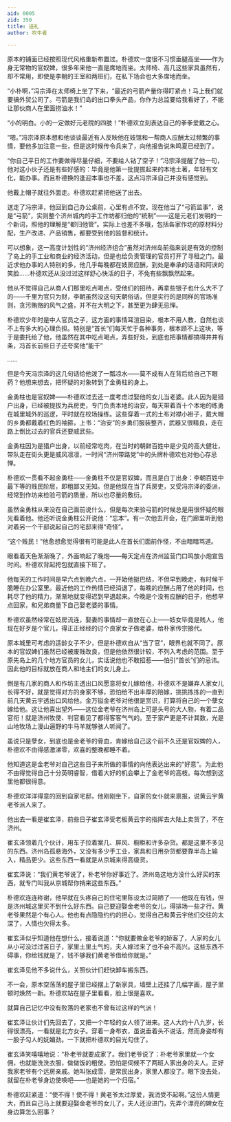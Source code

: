 ```yaml
---
aid: 0005
zid: 350
title: 送礼
author: 吹牛者

---
```




  原本的铺面已经按照现代风格重新布置过。朴德欢一度很不习惯垂腿高坐——作为身无常物的官奴婢，很多年来他一直是席地而坐。太师椅、高几这些家具虽然有，却不常用，即使是李朝的王室和两班们，在私下场合也大多席地而坐。

  “小朴啊，”冯宗泽在太师椅上坐了下来，“最近的弓箭产量你得盯紧点！马上我们就要搞外贸公司了。弓箭是我们岛的出口拳头产品，你作为总监要给我看好了，不能让那伙商人在里面捞油水！”

  “小的明白。小的一定做好元老院的四肢！”朴德欢立刻表达自己的拳拳爱戴之心。

  “嗯。”冯宗泽原本想和他谈谈最近有人反映他在妓馆和一帮商人应酬太过频繁的事情，要他多加注意一些，但是这时候传令兵来了，向他报告说朱鸣夏已经到了。

  “你自己平日的工作要做得尽量仔细，不要给人钻了空子！”冯宗泽提醒了他一句，他对这小伙子还是有些好感的：毕竟是他第一批提拔起来的本地土著，年轻有文化，能办事。而且朴德换的逢迎本事也不差，这点冯宗泽自己并没有感觉到。

  他戴上帽子就往外面走。朴德欢赶紧把他送了出去。

  送走了冯宗泽，他回到自己办公桌前，心里有点不安。现在他当了“弓箭监事”，说是“弓箭”，实则整个济州城内的手工作坊都归他的“统制”——这是元老们发明的一个新词，照他的理解是“都归他管”。实际上也差不多哦，包括各家作坊的原材料分配，生产改进、产品销售，都要受到他的监督和统计。

  可以想象，这一高度计划性的“济州经济组合”虽然对济州岛前指来说是有效的控制了岛上的手工业和商业的经济活动，但是也给负责管理的官员打开了寻租之门。最近求他办事的人特别的多，他几乎每晚都在妓房应酬，到处是奉承的话语和阿谀的笑脸……朴德欢还从没过过这样舒心快活的日子，不免有些飘飘然起来。

  他从不觉得自己从商人们那里吃点喝点，受他们的招待，再拿些银子也什么大不了的——千里为官只为财，李朝虽然没这句天朝俗话，但是实行的是同样的官场准则，贪污贿赂的风气之盛，并不在大明之下，甚至更为肆无忌惮。

  朴德欢少年时是中人官员之子，这方面的事情耳渲目染，根本不用人教，自然也谈不上有多大的心理负担。特别是“首长”们每天忙于各种事务，根本顾不上这块，等于是委托给了他，他虽然在其中吃点喝点，弄些好处，到底也把事情都搞得井井有条，冯首长前些日子还夸奖他“能干”

  ……

  但是今天冯宗泽的这几句话给他泼了一瓢凉水——莫不成有人在背后给自己下眼药？他想来想去，把怀疑的对象转到了金勇柱的身上。

  金勇柱也是官奴婢——朴德欢过去还一度考虑过娶他的女儿当老婆。此人因为是猎户出身，已经被提拔为兵房吏，专门负责本地的治安，每天带着百十个本地的练勇在城里城外的巡逻，平时就在校场操练。这些穿着一式的土布对襟小褂子，戴大帽的乡勇都戴着红色的袖箍，上书：“治安”的乡勇们服装整齐，武器又很精良，走在路上倒比过去的官兵还要威武些。

  金勇柱因为是猎户出身，以前经常吃肉，在当时的朝鲜百姓中是少见的高大健壮，带队走在街头更是威风凛凛，一时间“济州带路党”中的头牌朴德欢也对他心存忌惮。

  朴德欢一贯看不起金勇柱——金勇柱不仅是官奴婢，而且是白丁出身：李朝百姓中最下等的贱民阶层，即粗鄙又无知。但是他现在当了兵房吏，又受冯宗泽的委派，经常到作坊来检验弓箭的质量，所以也尽量的敷衍。

  虽然金勇柱从来没在自己面前说什么，但是每次来验弓箭的时候总是用很怀疑的眼光看着他。他还听说金勇柱公开说他：“忘本”。有一次他去开会，在门廊里听到他对着另一个干部说起自己的宅邸来得“奇怪”。

  “这个贱民！”他愈想愈觉得很有可能是此人在首长们面前作怪，不由暗暗骂道。

  眼看着天色渐渐晚了，外面响起了晚炮——每天定点在济州监营门口鸣放小炮宣告时间。朴德欢背起挎包就直接下班了。

  他每天的工作时间是早六点到晚六点，一开始他挺巴结，不但早到晚走，有时候干脆睡在办公室里。最近他的工作热情已经消退了，每晚的应酬占用了他的时间，也耗尽了他的精力，渐渐地就变得迟到早退起来。今晚是个没有应酬的日子，他想早点回家，和兄弟商量下自己娶老婆的事情。

  朴德欢虽然经常在妓房流连，娶妻的事情却一直放在心上——妓女毕竟是贱人，他现在好歹是个官儿，得正正经经的讨个良家女子做老婆，给朴家传宗接代。

  原本城里可考虑的适龄女子不少，但是朴德欢自从“当了官”，眼界也就不同了。原本的官奴婢们虽然已经被废贱改良，但是他依然很计较，不列入考虑的范围。至于原先岛上的几个地方官员的女儿，实话说他也不敢招惹——怕引“首长”们的忌讳。因此他的目标就放在商人和地主们的女儿身上。

  倒是有几家的商人和作坊主透出口风愿意将女儿嫁给他，朴德欢不是嫌弃人家女儿长得不好，就是觉得对方的身家不够，恐怕给不出丰厚的陪嫁，挑挑拣拣的一直到前几天黄云宇透出口风给他，金万镒金老爷对他很是赏识，打算将自己的一个孽女嫁给他。这让他喜出望外——这位金老爷在济州岛上可是头号的大人物，有着二品官衔！就是济州牧使、判官看见了都得客客气气的。至于家产更是不计其数，光是山地牧场上漫山遍野的牛马羊就够骇人听闻了。

  虽说只是孽女，到底也是金老爷的骨血，肯嫁给自己这个前不久还是官奴婢的人，朴德欢不由得感激涕零，欢喜的整晚都睡不着。

  他知道这是金老爷对自己这些日子来所做的事情的向他表达出来的“好意”。为此他不由得觉得自己十分英明睿智，借着大好的机会攀上了金老爷的高枝。每次想到这里他都很得意。

  朴德欢洋洋得意的回到自家宅邸，他刚刚坐下，自家的女仆就来禀报，说黄云宇黄老爷派人来了。

  他出去一看是崔玄泽，前些日子崔玄泽受老板黄云宇的指挥去大陆上卖货了，不在济州。

  崔玄泽领着几个伙计，用车子拉着案几、屏风、橱柜和许多杂货。都是这里不多见的东西。济州岛孤悬海外，又没有多少手工业，家具和日用杂货都要靠半岛上输入，精品更少。这些东西一看就是从京城来得高级货。

  崔玄泽说：“我们黄老爷说了，朴老爷你好事近了。济州岛这地方没什么好买的东西，就专门叫我从京城帮你捎来这些东西。”

  朴德欢连连称谢，他早就在头疼自己的住宅里陈设太过简陋了——他现在有钱，但是济州城这里买不到什么好东西。自己要迎娶金老爷的女儿，得排场一些才行。黄老爷果然是个有心人。他也有点隐隐约约的担心，觉得自己和黄云宇他们交往的太深了，人情也欠得太多。

  崔玄泽似乎知道他在想什么，接着说道：“你就要做金老爷的娇客了，人家的女儿从小可没过过苦日子，家里土里土气的，夫人嫁过来了也不会不高兴。这些东西不碍事，你给钱就是了，钱不够我们黄老爷借给你就是。”

  崔玄泽见他不多说什么，关照伙计们赶快卸车搬东西。

  不一会，原本空荡荡的屋子里已经摆上了新家具，墙壁上还挂了几幅字画，屋子里顿时焕然一新。朴德欢站在屋子里看看，脸上很是喜欢。

  就算自己记忆中没有败落的老家也不曾有过这样的气派！

  崔玄泽让伙计们先回去了，又把一个年轻的女人领了进来。这人大约十八九岁，长得很漂亮，一看就是北方女子。穿着一身布衣，虽说垂着头不说话，然而身姿却有一股子勾人的妩媚劲。一下就把朴德欢的目光勾住了。

  崔玄泽笑嘻嘻地说：“朴老爷就要成家了。我们老爷说了：朴老爷家里就一个女佣，也就能洗洗衣服，做做饭的粗使。恐怕是伺候不了两班人家出身的夫人。正好我家老爷有个远房亲戚。她叫张成雪，是常民出身，家里人都没了。眼下没去处，就留在朴老爷身边使唤吧——也是她的一个归宿。”

  朴德欢赶紧道：“使不得！使不得！黄老爷太过厚爱，我消受不起啊。”这份人情更大，而且自己马上就要迎娶金老爷的女儿了，夫人还没进门，先弄个漂亮的婢女在身边算怎么回事？



